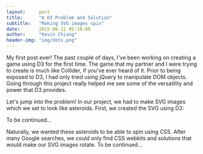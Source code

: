 ```yaml
---
layout:     post
title:      "A D3 Problem and Solution"
subtitle:   "Making SVG images spin"
date:       2015-06-11 05:10:00
author:     "Kevin Chiang"
header-img: "img/dots.png"
---
```


<p>My first post ever! The past couple of days, I've been working on creating a game using D3 for the first time. The game that my partner and I were trying to create is much like Collider, if you've ever heard of it. Prior to being exposed to D3, I had only tried using jQuery to manipulate DOM objects. Going through this project really helped me see some of the versatility and power that D3 provides. </p>

<p>Let's jump into the problem! In our project, we had to make SVG images which we set to look like asteroids. First, we created the SVG using D3: </p>

<a class= "highlight">To be continued... </a>

<p>Naturally, we wanted these asteroids to be able to spin using CSS. After many Google searches, we could only find CSS webkits and solutions that would make our SVG images rotate. To be continued...</p>